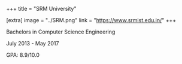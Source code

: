 +++
title = "SRM University"

[extra]
image = "../SRM.png"
link = "https://www.srmist.edu.in/"
+++

Bachelors in Computer Science Engineering

July 2013 - May 2017

GPA: 8.9/10.0
